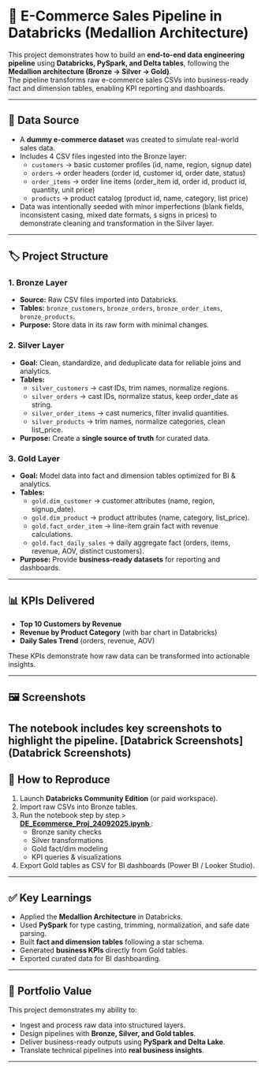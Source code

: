 # 🛒 E-Commerce Sales Pipeline in Databricks (Medallion Architecture)

This project demonstrates how to build an **end-to-end data engineering pipeline** using **Databricks, PySpark, and Delta tables**, following the **Medallion architecture (Bronze → Silver → Gold)**.  
The pipeline transforms raw e-commerce sales CSVs into business-ready fact and dimension tables, enabling KPI reporting and dashboards.

---

## 📂 Data Source
- A **dummy e-commerce dataset** was created to simulate real-world sales data.  
- Includes 4 CSV files ingested into the Bronze layer:
  - `customers` → basic customer profiles (id, name, region, signup date)  
  - `orders` → order headers (order id, customer id, order date, status)  
  - `order_items` → order line items (order_item id, order id, product id, quantity, unit price)  
  - `products` → product catalog (product id, name, category, list price)  
- Data was intentionally seeded with minor imperfections (blank fields, inconsistent casing, mixed date formats, `$` signs in prices) to demonstrate cleaning and transformation in the Silver layer.

---

## 🏷️ Project Structure

### 1. Bronze Layer
- **Source:** Raw CSV files imported into Databricks.
- **Tables:** `bronze_customers`, `bronze_orders`, `bronze_order_items`, `bronze_products`.
- **Purpose:** Store data in its raw form with minimal changes.

### 2. Silver Layer
- **Goal:** Clean, standardize, and deduplicate data for reliable joins and analytics.
- **Tables:**
  - `silver_customers` → cast IDs, trim names, normalize regions.
  - `silver_orders` → cast IDs, normalize status, keep order_date as string.
  - `silver_order_items` → cast numerics, filter invalid quantities.
  - `silver_products` → trim names, normalize categories, clean list_price.
- **Purpose:** Create a **single source of truth** for curated data.

### 3. Gold Layer
- **Goal:** Model data into fact and dimension tables optimized for BI & analytics.
- **Tables:**
  - `gold.dim_customer` → customer attributes (name, region, signup_date).
  - `gold.dim_product` → product attributes (name, category, list_price).
  - `gold.fact_order_item` → line-item grain fact with revenue calculations.
  - `gold.fact_daily_sales` → daily aggregate fact (orders, items, revenue, AOV, distinct customers).
- **Purpose:** Provide **business-ready datasets** for reporting and dashboards.

---

## 📊 KPIs Delivered
- **Top 10 Customers by Revenue**  
- **Revenue by Product Category** (with bar chart in Databricks)  
- **Daily Sales Trend** (orders, revenue, AOV)  

These KPIs demonstrate how raw data can be transformed into actionable insights.

---

## 🖼️ Screenshots
The notebook includes key screenshots to highlight the pipeline.
**[Databrick Screenshots](Databrick Screenshots)**
---

## 🚀 How to Reproduce
1. Launch **Databricks Community Edition** (or paid workspace).  
2. Import raw CSVs into Bronze tables.  
3. Run the notebook step by step > **[DE_Ecommerce_Proj_24092025.ipynb
](DE_Ecommerce_Proj_24092025.ipynb)**:
   - Bronze sanity checks  
   - Silver transformations  
   - Gold fact/dim modeling  
   - KPI queries & visualizations  
4. Export Gold tables as CSV for BI dashboards (Power BI / Looker Studio).  

---

## ✅ Key Learnings
- Applied the **Medallion Architecture** in Databricks.  
- Used **PySpark** for type casting, trimming, normalization, and safe date parsing.  
- Built **fact and dimension tables** following a star schema.  
- Generated **business KPIs** directly from Gold tables.  
- Exported curated data for BI dashboarding.  

---

## 📌 Portfolio Value
This project demonstrates my ability to:  
- Ingest and process raw data into structured layers.  
- Design pipelines with **Bronze, Silver, and Gold tables**.  
- Deliver business-ready outputs using **PySpark and Delta Lake**.  
- Translate technical pipelines into **real business insights**.  

---
